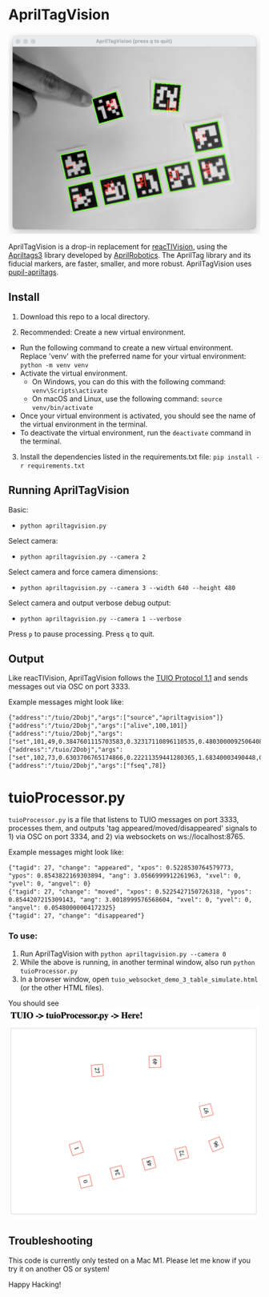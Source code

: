 # AprilTagVision

![apriltagvision.png](screenshots/apriltagvision.png)

AprilTagVision is a drop-in replacement for [reacTIVision](https://reactivision.sourceforge.net/), using the [Apriltags3](https://github.com/AprilRobotics/apriltags) library developed by [AprilRobotics](https://april.eecs.umich.edu/). The AprilTag library and its fiducial markers, are faster, smaller, and more robust. AprilTagVision uses [pupil-apriltags](https://github.com/pupil-labs/apriltags).



## Install

1. Download this repo to a local directory.

2. Recommended: Create a new virtual environment.

- Run the following command to create a new virtual environment. Replace 'venv' with the preferred name for your virtual environment: `python -m venv venv`
- Activate the virtual environment.
  - On Windows, you can do this with the following command: `venv\Scripts\activate`
  - On macOS and Linux, use the following command: `source venv/bin/activate`
- Once your virtual environment is activated, you should see the name of the virtual environment in the terminal.
- To deactivate the virtual environment, run the `deactivate` command in the terminal.

3. Install the dependencies listed in the requirements.txt file:
   `pip install -r requirements.txt`

## Running AprilTagVision


Basic:

- `python apriltagvision.py`
  
Select camera:

- `python apriltagvision.py --camera 2`

Select camera and force camera dimensions:

- `python apriltagvision.py --camera 3 --width 640 --height 480`

Select camera and output verbose debug output:

- `python apriltagvision.py --camera 1 --verbose`

Press `p` to pause processing. Press `q` to quit.


## Output

Like reacTIVision, AprilTagVision follows the [TUIO Protocol 1.1](https://www.tuio.org/?specification) and sends messages out via OSC on port 3333.

Example messages might look like:
```
{"address":"/tuio/2Dobj","args":["source","apriltagvision"]}
{"address":"/tuio/2Dobj","args":["alive",100,101]}
{"address":"/tuio/2Dobj","args":["set",101,49,0.3847601115703583,0.32317110896110535,0.48030000925064087,0,0,0,0,0]}
{"address":"/tuio/2Dobj","args":["set",102,73,0.6303706765174866,0.22211359441280365,1.68340003490448,0,0,0,0,0]}
{"address":"/tuio/2Dobj","args":["fseq",78]}
```

# tuioProcessor.py

`tuioProcessor.py` is a file that listens to TUIO messages on port 3333, processes them, and outputs 'tag appeared/moved/disappeared' signals to 1) via OSC on port 3334, and 2) via websockets on ws://localhost:8765.

Example messages might look like:
```
{"tagid": 27, "change": "appeared", "xpos": 0.5228530764579773, "ypos": 0.8543822169303894, "ang": 3.0566999912261963, "xvel": 0, "yvel": 0, "angvel": 0}
{"tagid": 27, "change": "moved", "xpos": 0.5225427150726318, "ypos": 0.8544207215309143, "ang": 3.0018999576568604, "xvel": 0, "yvel": 0, "angvel": 0.05480000004172325}
{"tagid": 27, "change": "disappeared"}
```

### To use:
1) Run AprilTagVision with `python apriltagvision.py --camera 0`
2) While the above is running, in another terminal window, also run `python tuioProcessor.py`
3) In a browser window, open `tuio_websocket_demo_3_table_simulate.html` (or the other HTML files).

You should see
![apriltagvision_htmlscreenshot.png](screenshots/apriltagvision_htmlscreenshot.png)

## Troubleshooting

This code is currently only tested on a Mac M1. Please let me know if you try it on another OS or system!

Happy Hacking!
